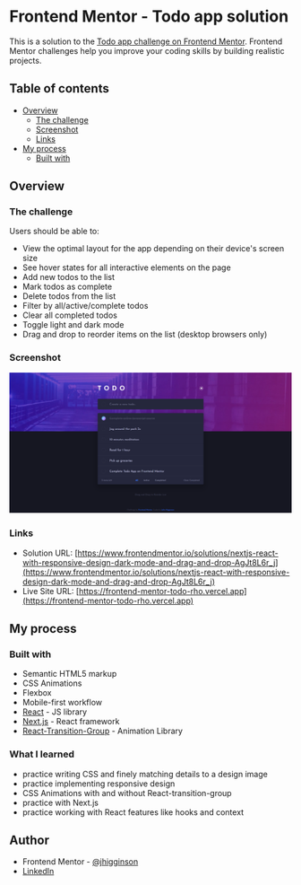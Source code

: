 # Frontend Mentor - Todo app solution

This is a solution to the [Todo app challenge on Frontend Mentor](https://www.frontendmentor.io/challenges/todo-app-Su1_KokOW). Frontend Mentor challenges help you improve your coding skills by building realistic projects. 

## Table of contents

- [Overview](#overview)
  - [The challenge](#the-challenge)
  - [Screenshot](#screenshot)
  - [Links](#links)
- [My process](#my-process)
  - [Built with](#built-with)

## Overview

### The challenge

Users should be able to:

- View the optimal layout for the app depending on their device's screen size
- See hover states for all interactive elements on the page
- Add new todos to the list
- Mark todos as complete
- Delete todos from the list
- Filter by all/active/complete todos
- Clear all completed todos
- Toggle light and dark mode
- Drag and drop to reorder items on the list (desktop browsers only)

### Screenshot

![](./screenshot.png)

### Links

- Solution URL: [https://www.frontendmentor.io/solutions/nextjs-react-with-responsive-design-dark-mode-and-drag-and-drop-AgJt8L6r_j](https://www.frontendmentor.io/solutions/nextjs-react-with-responsive-design-dark-mode-and-drag-and-drop-AgJt8L6r_j)
- Live Site URL: [https://frontend-mentor-todo-rho.vercel.app](https://frontend-mentor-todo-rho.vercel.app)

## My process

### Built with

- Semantic HTML5 markup
- CSS Animations
- Flexbox
- Mobile-first workflow
- [React](https://reactjs.org/) - JS library
- [Next.js](https://nextjs.org/) - React framework
- [React-Transition-Group](https://reactcommunity.org/react-transition-group/) - Animation Library

### What I learned

- practice writing CSS and finely matching details to a design image
- practice implementing responsive design
- CSS Animations with and without React-transition-group
- practice with Next.js
- practice working with React features like hooks and context

## Author

- Frontend Mentor - [@jhigginson](https://www.frontendmentor.io/profile/jhigginson)
- [LinkedIn](https://www.linkedin.com/in/johnmhigginson/)